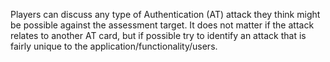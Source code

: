 Players can discuss any type of Authentication (AT) attack they think might be possible against the assessment target. It does not matter if the attack relates to another AT card, but if possible try to identify an attack that is fairly unique to the application/functionality/users.
